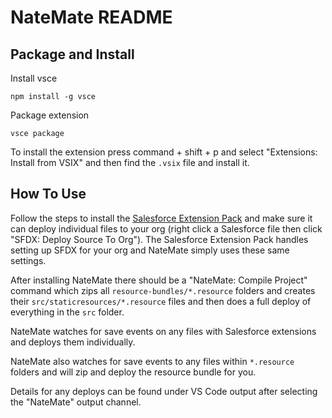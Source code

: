 # NateMate README

## Package and Install

Install vsce

```
npm install -g vsce
```

Package extension

```
vsce package
```

To install the extension press command + shift + p and select "Extensions: Install from VSIX" and then find the `.vsix` file and install it.

## How To Use

Follow the steps to install the [Salesforce Extension Pack](https://marketplace.visualstudio.com/items?itemName=salesforce.salesforcedx-vscode) and make sure it can deploy individual files to your org (right click a Salesforce file then click "SFDX: Deploy Source To Org"). The Salesforce Extension Pack handles setting up SFDX for your org and NateMate simply uses these same settings.

After installing NateMate there should be a "NateMate: Compile Project" command which zips all `resource-bundles/*.resource` folders and creates their `src/staticresources/*.resource` files and then does a full deploy of everything in the `src` folder.

NateMate watches for save events on any files with Salesforce extensions and deploys them individually.

NateMate also watches for save events to any files within `*.resource` folders and will zip and deploy the resource bundle for you.

Details for any deploys can be found under VS Code output after selecting the "NateMate" output channel.
